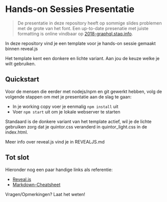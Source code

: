 # Hands-on Sessies Presentatie

> De presentatie in deze repository heeft op sommige slides problemen met de grote van het font.
> Een up-to-date presenatie met juiste formatting is online vindbaar op [2018-graphql.staq.info](http://2018-grahpql.staq.info).

In deze repository vind je een template voor je hands-on sessie gemaakt binnen reveal.js

Het template kent een donkere en lichte variant. Aan jou de keuze welke je wilt gebruiken.

## Quickstart
Voor de mensen die eerder met nodejs/npm en git gewerkt hebben, volg de volgende stappen
om met je presentatie aan de slag te gaan:

- In je working copy voer je eenmalig `npm install` uit
- Voer `npm start` uit om je lokale webserver te starten

Standaard is de donkere variant van het template actief, wil je de lichte gebruiken zorg dat je 
quintor.css veranderd in quintor_light.css in de index.html.

Meer info over reveal.js vind je in REVEALJS.md

## Tot slot
Hieronder nog een paar handige links als referentie:

- [Reveal.js](https://github.com/hakimel/reveal.js)
- [Markdown-Cheatsheet](https://github.com/adam-p/markdown-here/wiki/Markdown-Cheatsheet)

Vragen/Opmerkingen? Laat het weten!

